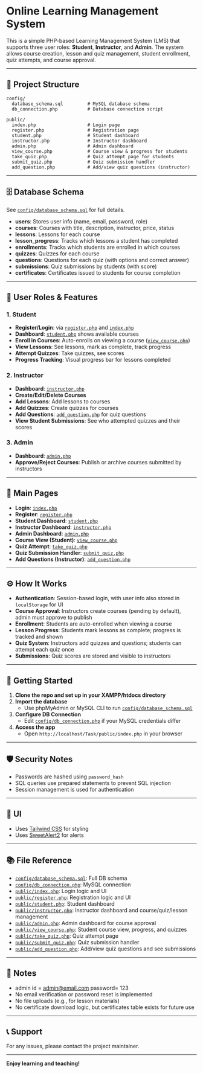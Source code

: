 # Online Learning Management System

This is a simple PHP-based Learning Management System (LMS) that supports three user roles: **Student**, **Instructor**, and **Admin**. The system allows course creation, lesson and quiz management, student enrollment, quiz attempts, and course approval.

---

## 📁 Project Structure

```
config/
  database_schema.sql         # MySQL database schema
  db_connection.php           # Database connection script

public/
  index.php                   # Login page
  register.php                # Registration page
  student.php                 # Student dashboard
  instructor.php              # Instructor dashboard
  admin.php                   # Admin dashboard
  view_course.php             # Course view & progress for students
  take_quiz.php               # Quiz attempt page for students
  submit_quiz.php             # Quiz submission handler
  add_question.php            # Add/view quiz questions (instructor)
```

---

## 🗄️ Database Schema

See [`config/database_schema.sql`](config/database_schema.sql) for full details.

- **users**: Stores user info (name, email, password, role)
- **courses**: Courses with title, description, instructor, price, status
- **lessons**: Lessons for each course
- **lesson_progress**: Tracks which lessons a student has completed
- **enrollments**: Tracks which students are enrolled in which courses
- **quizzes**: Quizzes for each course
- **questions**: Questions for each quiz (with options and correct answer)
- **submissions**: Quiz submissions by students (with score)
- **certificates**: Certificates issued to students for course completion

---

## 👤 User Roles & Features

### 1. Student

- **Register/Login**: via [`register.php`](public/register.php) and [`index.php`](public/index.php)
- **Dashboard**: [`student.php`](public/student.php) shows available courses
- **Enroll in Courses**: Auto-enrolls on viewing a course ([`view_course.php`](public/view_course.php))
- **View Lessons**: See lessons, mark as complete, track progress
- **Attempt Quizzes**: Take quizzes, see scores
- **Progress Tracking**: Visual progress bar for lessons completed

### 2. Instructor

- **Dashboard**: [`instructor.php`](public/instructor.php)
- **Create/Edit/Delete Courses**
- **Add Lessons**: Add lessons to courses
- **Add Quizzes**: Create quizzes for courses
- **Add Questions**: [`add_question.php`](public/add_question.php) for quiz questions
- **View Student Submissions**: See who attempted quizzes and their scores

### 3. Admin

- **Dashboard**: [`admin.php`](public/admin.php)
- **Approve/Reject Courses**: Publish or archive courses submitted by instructors

---

## 📝 Main Pages

- **Login**: [`index.php`](public/index.php)
- **Register**: [`register.php`](public/register.php)
- **Student Dashboard**: [`student.php`](public/student.php)
- **Instructor Dashboard**: [`instructor.php`](public/instructor.php)
- **Admin Dashboard**: [`admin.php`](public/admin.php)
- **Course View (Student)**: [`view_course.php`](public/view_course.php)
- **Quiz Attempt**: [`take_quiz.php`](public/take_quiz.php)
- **Quiz Submission Handler**: [`submit_quiz.php`](public/submit_quiz.php)
- **Add Questions (Instructor)**: [`add_question.php`](public/add_question.php)

---

## ⚙️ How It Works

- **Authentication**: Session-based login, with user info also stored in `localStorage` for UI
- **Course Approval**: Instructors create courses (pending by default), admin must approve to publish
- **Enrollment**: Students are auto-enrolled when viewing a course
- **Lesson Progress**: Students mark lessons as complete; progress is tracked and shown
- **Quiz System**: Instructors add quizzes and questions; students can attempt each quiz once
- **Submissions**: Quiz scores are stored and visible to instructors

---

## 🚀 Getting Started

1. **Clone the repo and set up in your XAMPP/htdocs directory**
2. **Import the database**
   - Use phpMyAdmin or MySQL CLI to run [`config/database_schema.sql`](config/database_schema.sql)
3. **Configure DB Connection**
   - Edit [`config/db_connection.php`](config/db_connection.php) if your MySQL credentials differ
4. **Access the app**
   - Open `http://localhost/Task/public/index.php` in your browser

---

## 🛡️ Security Notes

- Passwords are hashed using `password_hash`
- SQL queries use prepared statements to prevent SQL injection
- Session management is used for authentication

---

## 🎨 UI

- Uses [Tailwind CSS](https://tailwindcss.com/) for styling
- Uses [SweetAlert2](https://sweetalert2.github.io/) for alerts

---

## 📚 File Reference

- [`config/database_schema.sql`](config/database_schema.sql): Full DB schema
- [`config/db_connection.php`](config/db_connection.php): MySQL connection
- [`public/index.php`](public/index.php): Login logic and UI
- [`public/register.php`](public/register.php): Registration logic and UI
- [`public/student.php`](public/student.php): Student dashboard
- [`public/instructor.php`](public/instructor.php): Instructor dashboard and course/quiz/lesson management
- [`public/admin.php`](public/admin.php): Admin dashboard for course approval
- [`public/view_course.php`](public/view_course.php): Student course view, progress, and quizzes
- [`public/take_quiz.php`](public/take_quiz.php): Quiz attempt page
- [`public/submit_quiz.php`](public/submit_quiz.php): Quiz submission handler
- [`public/add_question.php`](public/add_question.php): Add/view quiz questions and see submissions

---

## 📝 Notes
- admin id = admin@email.com password= 123
- No email verification or password reset is implemented
- No file uploads (e.g., for lesson materials)
- No certificate download logic, but certificates table exists for future use

---

## 📞 Support

For any issues, please contact the project maintainer.

---


**Enjoy learning and teaching!**
